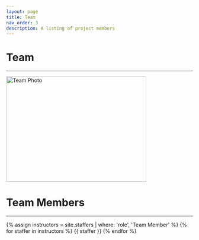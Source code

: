 ```yaml
---
layout: page
title: Team
nav_order: 3
description: A listing of project members
---
```

# Team
---
<img width="378" height="284" class="one" src="../pictures/team.jpg" alt="Team Photo"/>

# Team Members
---
<div class="role">
  {% assign instructors = site.staffers | where: 'role', 'Team Member' %}
  {% for staffer in instructors %}
  {{ staffer }}
  {% endfor %}
</div>
